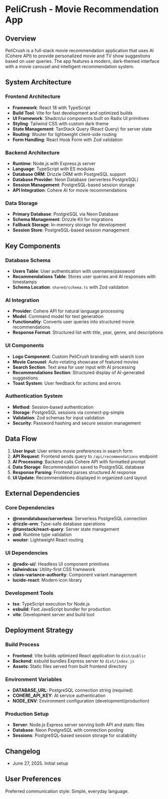 # PeliCrush - Movie Recommendation App

## Overview

PeliCrush is a full-stack movie recommendation application that uses AI (Cohere API) to provide personalized movie and TV show suggestions based on user queries. The app features a modern, dark-themed interface with a movie carousel and intelligent recommendation system.

## System Architecture

### Frontend Architecture
- **Framework**: React 18 with TypeScript
- **Build Tool**: Vite for fast development and optimized builds
- **UI Framework**: Shadcn/ui components built on Radix UI primitives
- **Styling**: Tailwind CSS with custom dark theme
- **State Management**: TanStack Query (React Query) for server state
- **Routing**: Wouter for lightweight client-side routing
- **Form Handling**: React Hook Form with Zod validation

### Backend Architecture
- **Runtime**: Node.js with Express.js server
- **Language**: TypeScript with ES modules
- **Database ORM**: Drizzle ORM with PostgreSQL support
- **Database Provider**: Neon Database (serverless PostgreSQL)
- **Session Management**: PostgreSQL-based session storage
- **API Integration**: Cohere AI for movie recommendations

### Data Storage
- **Primary Database**: PostgreSQL via Neon Database
- **Schema Management**: Drizzle Kit for migrations
- **Fallback Storage**: In-memory storage for development
- **Session Store**: PostgreSQL-based session management

## Key Components

### Database Schema
- **Users Table**: User authentication with username/password
- **Recommendations Table**: Stores user queries and AI responses with timestamps
- **Schema Location**: `shared/schema.ts` with Zod validation

### AI Integration
- **Provider**: Cohere API for natural language processing
- **Model**: Command model for text generation
- **Functionality**: Converts user queries into structured movie recommendations
- **Response Format**: Structured list with title, year, genre, and descriptions

### UI Components
- **Logo Component**: Custom PeliCrush branding with search icon
- **Movie Carousel**: Auto-rotating showcase of featured movies
- **Search Section**: Text area for user input with AI processing
- **Recommendations Section**: Structured display of AI-generated suggestions
- **Toast System**: User feedback for actions and errors

### Authentication System
- **Method**: Session-based authentication
- **Storage**: PostgreSQL sessions via connect-pg-simple
- **Validation**: Zod schemas for input validation
- **Security**: Password hashing and secure session management

## Data Flow

1. **User Input**: User enters movie preferences in search form
2. **API Request**: Frontend sends query to `/api/recommendations` endpoint
3. **AI Processing**: Backend calls Cohere API with formatted prompt
4. **Data Storage**: Recommendation saved to PostgreSQL database
5. **Response Parsing**: Frontend parses structured AI response
6. **UI Update**: Recommendations displayed in organized card layout

## External Dependencies

### Core Dependencies
- **@neondatabase/serverless**: Serverless PostgreSQL connection
- **drizzle-orm**: Type-safe database operations
- **@tanstack/react-query**: Server state management
- **zod**: Runtime type validation
- **wouter**: Lightweight React routing

### UI Dependencies
- **@radix-ui/**: Headless UI component primitives
- **tailwindcss**: Utility-first CSS framework
- **class-variance-authority**: Component variant management
- **lucide-react**: Modern icon library

### Development Tools
- **tsx**: TypeScript execution for Node.js
- **esbuild**: Fast JavaScript bundler for production
- **vite**: Development server and build tool

## Deployment Strategy

### Build Process
- **Frontend**: Vite builds optimized React application to `dist/public`
- **Backend**: esbuild bundles Express server to `dist/index.js`
- **Assets**: Static files served from built frontend directory

### Environment Variables
- **DATABASE_URL**: PostgreSQL connection string (required)
- **COHERE_API_KEY**: AI service authentication
- **NODE_ENV**: Environment configuration (development/production)

### Production Setup
- **Server**: Node.js Express server serving both API and static files
- **Database**: Neon PostgreSQL with connection pooling
- **Sessions**: PostgreSQL-based session storage for scalability

## Changelog
- June 27, 2025. Initial setup

## User Preferences

Preferred communication style: Simple, everyday language.